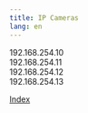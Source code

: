 ```yaml
---
title: IP Cameras
lang: en
---
```


192.168.254.10  
192.168.254.11  
192.168.254.12  
192.168.254.13 

[Index](index.md)
